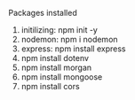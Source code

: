 Packages installed
1. initilizing: npm init -y
2. nodemon: npm i nodemon
3. express: npm install express 
4. npm install dotenv
5. npm install morgan
6. npm install mongoose
7. npm install cors